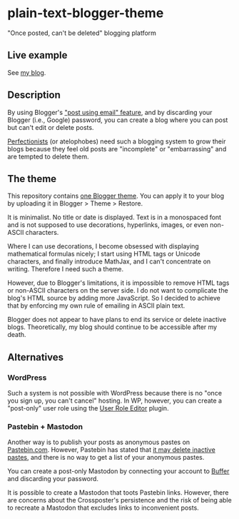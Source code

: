 # plain-text-blogger-theme

"Once posted, can't be deleted" blogging platform

## Live example

See [my blog](https://ykonno.blogspot.com/?m=0).

## Description

By using Blogger's ["post using email" feature](https://support.google.com/blogger/answer/154172), and by discarding your Blogger (i.e., Google) password, you can create a blog where you can post but can't edit or delete posts.

[Perfectionists](https://en.wikipedia.org/wiki/Perfectionism_(psychology)) (or atelophobes) need such a blogging system to grow their blogs because they feel old posts are "incomplete" or "embarrassing" and are tempted to delete them.

## The theme

This repository contains [one Blogger theme](theme.xml).  You can apply it to
your blog by uploading it in Blogger > Theme > Restore.

It is minimalist.  No title or date is displayed.  Text is in a monospaced font and is not supposed to use
decorations, hyperlinks, images, or even non-ASCII characters.

Where I can use decorations, I become obsessed with displaying mathematical formulas nicely; I
start using HTML tags or Unicode characters, and finally introduce MathJax, and I
can't concentrate on writing.  Therefore I need such a theme.

However, due to Blogger's limitations, it is impossible to remove HTML tags or
non-ASCII characters on the server side.  I do not want to complicate the blog's
HTML source by adding more JavaScript.  So I decided to achieve that by
enforcing my own rule of emailing in ASCII plain text.

Blogger does not appear to have plans to end its service or delete inactive
blogs.  Theoretically, my blog should continue to be accessible after my death.

## Alternatives

### WordPress

Such a system is not possible with WordPress because there is no "once you sign
up, you can't cancel" hosting.  In WP, however, you can create a "post-only" user role
using the [User Role Editor](https://wordpress.org/plugins/user-role-editor/)
plugin.

### Pastebin + Mastodon

Another way is to publish your posts as anonymous pastes on
[Pastebin.com](https://pastebin.com/).  However, Pastebin has stated that [it
may delete inactive pastes](https://pastebin.com/faq#18), and there is no way
to get a list of your anonymous pastes.

You can create a post-only Mastodon by connecting your account to [Buffer](https://buffer.com/) and discarding your password.

It is possible to create a Mastodon that toots Pastebin links.  However, there
are concerns about the Crossposter's persistence and the risk of being able to
recreate a Mastodon that excludes links to inconvenient posts.
